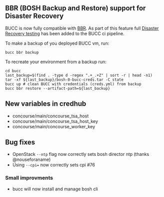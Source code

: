 ## BBR (BOSH Backup and Restore) support for Disaster Recovery
BUCC is now fully compatible with [BBR](https://github.com/cloudfoundry-incubator/bosh-backup-and-restore).
As part of this feature full [Disaster Recovery testing](https://ci.starkandwayne.com/teams/main/pipelines/bucc/jobs/disaster-recovery-test) has been added to the BUCC ci pipeline.

To make a backup of you deployed BUCC vm, run:

```
bucc bbr backup
```

To recreate your environment from a backup run:

```
cd bucc
last_backup=$(find . -type d -regex ".+_.+Z" | sort -r | head -n1)
tar -xf ${last_backup}/bosh-0-bucc-creds.tar -C state
bucc up # clean BUCC with credentials (creds.yml) from backup
bucc bbr restore --artifact-path=${last_backup}
```

## New variables in credhub
- concourse/main/concourse_tsa_host
- concourse/main/concourse_tsa_host_key
- concourse/main/concourse_worker_key

## Bug fixes
- OpenStack `--ntp` flag now correctly sets bosh director ntp (thanks @nouseforaname)
- Using `--cpi=` now correctly sets cpi #76

### Small improvments
- bucc will now install and manage bosh cli
